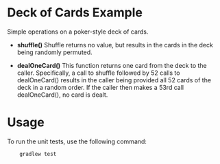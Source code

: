 # Deck of Cards Example

Simple operations on a poker-style deck of cards.

* __shuffle()__ Shuffle returns no value, but results in the cards in the deck being randomly permuted.
   
* __dealOneCard()__ This function returns one card from the deck to the caller. Specifically, a call to shuffle followed by 52 calls to dealOneCard() results in the caller being provided all 52 cards of the deck in a random order. If the caller then makes a 53rd call dealOneCard(), no card is dealt. 

# Usage
To run the unit tests, use the following command:
	
```
	gradlew test
```
    
